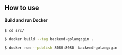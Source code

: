## How to use

#### Build and run Docker

```bash
$ cd src/

$ docker build --tag backend-golang:gin .

$ docker run --publish 8080:8080  backend-golang:gin
```
